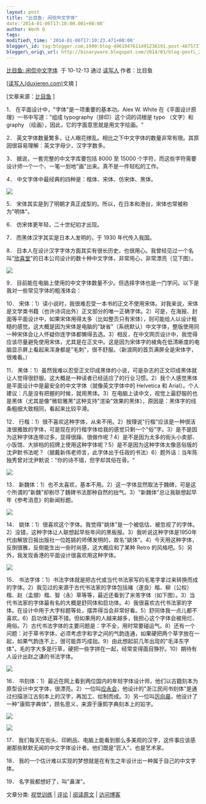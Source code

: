 ```yaml
--- 
layout: post 
title: "比目鱼: 闲侃中文字体" 
date:'2014-01-06T17:10:00.001+08:00' 
author: Wenh Q
tags:
modified\_time: '2014-01-06T17:10:23.471+08:00' 
blogger\_id: tag:blogger.com,1999:blog-4961947611491238191.post-4675737849373604465
blogger\_orig\_url: http://binaryware.blogspot.com/2014/01/blog-post\_2102.html
--- 
```

[比目鱼:
闲侃中文字体](http://www.bimuyu.com/blog/archives/125779129.shtml)  于
10-12-13 通过 [读写人](http://www.duxieren.com/) 作者：比目鱼




[[读写人(duxieren.com)](http://www.duxieren.com/)文摘
]

[文章来源：[比目鱼](http://www.bimuyu.com/blog/)
]



1． 在平面设计中，"字体"是一项重要的基本功。Alex W. White
在《平面设计原理》一书中写道："组成 typography（排印）这个词的词根是
typo （文字）和 graphy （绘画），因此，它的字面意思就是用文字绘画。"



2．
英文字体数量繁多，让人眼花缭乱。相比之下中文字体的数量非常有限。其原因很容易理解：英文字母少，汉字字数多。



3． 据说，一套完整的中文字库要包括 8000 至 15000
个字符，而这些字符需要设计师一个一个、一笔一划地"画"出来。真不是一件轻松的工作。



4． 中文字体中最经典的四种是：楷体、宋体、仿宋体、黑体。



![](https://images-blogger-opensocial.googleusercontent.com/gadgets/proxy?url=http%3A%2F%2Fwww.bimuyu.com%2Fblog%2Fuploads%2F2010%2Fziti_1.png&container=blogger&gadget=a&rewriteMime=image%2F*)



5．
宋体其实是到了明朝才真正成型的。所以，在日本和港台，宋体也常被称为"明体"。



6． 仿宋体更年轻，二十世纪初才出现。



7． 而黑体汉字其实是日本人发明的，于 1930 年代传入我国。



8．
日本人在设计汉字字体方面其实有很长历史，也很用心。我曾经见过一个名叫"[欣喜堂](http://www.kinkido.net/)"的日本公司设计的数十种中文字体，非常用心，非常漂亮（见下图）。



![](https://images-blogger-opensocial.googleusercontent.com/gadgets/proxy?url=http%3A%2F%2Fwww.bimuyu.com%2Fblog%2Fuploads%2F2010%2Fziti_2.gif&container=blogger&gadget=a&rewriteMime=image%2F*)



9．
目前能在电脑上使用的中文字体数量不少。但选择字体也是一门学问。以下是我对一些常见字体的粗浅体会：



10．
宋体：1）读小说时，我很难忍受一本书的正文不使用宋体。对我来说，宋体是文学类书籍（也许诗词出外）正文部分的唯一正确字体。2）可是，在海报、封面等平面设计中，如果宋体用得太多（比如整页只有宋体），则可能给人以设计粗糙的感觉。这大概是因为宋体是电脑的"缺省"（系统默认）中文字体，整版使用同一种宋体会让人怀疑你连字体都懒得去选。3）相反，在中文网页设计中，我觉得应该尽量避免使用宋体，尤其是在正文中。这是因为宋体字的棱角在低清晰度的电脑显示屏上看起来浑身都是"毛刺"，很不舒服。（新浪网的首页满屏全是宋体字，很难看。）



11．
黑体：1）虽然我难以忍受正文印成黑体的小说，可是杂志的正文印成黑体就让人觉得很舒服。这大概是一种读者已经适应了的行业习惯。2）我个人感觉黑体是平面设计中是最安全的中文字体（就像英文字体中的
Helvetica 和
Arial）。个人建议：凡是没有把握的时候，就用黑体。3）在电脑上读中文，视觉上最舒服的也是黑体（尤其是像"微软雅黑"这种支持"渲染"效果的黑体），原因是：黑体字的线条粗细大致相同，看起来比较平滑。



12．
行楷：1）很不喜欢这种字体，从来不用。2）按理说"行楷"应该是一种很活泼很雅致的字体，可是现在的行楷字体给我的感觉只剩一个"俗"字。3）是不是因为这种字体连带过多，显得很躁、很做作呢？4）是不是因为太多的街头小卖部、小饭馆、大排档的招牌上使用这种字体呢？5）是不是因为这种字体太像恶俗版的沈尹默书法呢？（据戴新伟老师言，此字体出于任政的书法）6）题外话：当年陈独秀曾对沈尹默说："你的诗不错，但字却其俗在骨。"



![](https://images-blogger-opensocial.googleusercontent.com/gadgets/proxy?url=http%3A%2F%2Fwww.bimuyu.com%2Fblog%2Fuploads%2F2010%2Fziti_xingkai.gif&container=blogger&gadget=a&rewriteMime=image%2F*)



13．
新魏体：1）也不太喜欢，基本不用。2）这一字体显然取法于魏碑，可是这个所谓的"新魏"却剔尽了魏碑书法那种自然的拙气。3）"新魏体"总让我联想起早年《参考消息》的新闻标题。



![](https://images-blogger-opensocial.googleusercontent.com/gadgets/proxy?url=http%3A%2F%2Fwww.bimuyu.com%2Fblog%2Fuploads%2F2010%2Fziti_xinwei.gif&container=blogger&gadget=a&rewriteMime=image%2F*)



14．
姚体：1）很喜欢这个字体。我觉得"姚体"是一个被低估、被忽视了的字体。2）没错，这种字体让人联想起早些年间的黑板报。3）我听说这种字体是1950年代由解放日报出版社一位姓姚的师傅发明的，故名"姚体"。4）今天用这种字体，反倒很雅，反倒能生出一些时尚感，这大概应和了某种
Retro 的风格吧。5）另外，我发现香港的平面设计很喜欢用这种字体。



![](https://images-blogger-opensocial.googleusercontent.com/gadgets/proxy?url=http%3A%2F%2Fwww.bimuyu.com%2Fblog%2Fuploads%2F2010%2Fziti_yaoti.gif&container=blogger&gadget=a&rewriteMime=image%2F*)



15．
书法字体：1）书法字体就是把古代或当代书法家写的毛笔字拿过来转换而成的字体。2）我见过的来源于古代书法家的字体包括褚（遂良）楷、柳（公权）楷、赵（孟頫）楷、智（永）草等等，最近还看到了米芾字体（如下图）。3）当代书法家的字体最有名的大概是舒同体和启功体。4）我很喜欢古代书法家的字体。在设计中用于大字标题等处，摆弄得当会非常好看。5）舒同体我一点儿都不喜欢。6）启功体还算不错。但如果用的人越来越多，我担心这个字体会被用烂、用俗。7）古代书法字体的主要问题是：字不全，用时常要碰运气。8）还有一个问题：对于草书字体，必须考虑字和字之间的气韵连通，如果硬把两个草字放在一起，如果气韵连不上，很可能弄巧成拙。9）由此想起前几年出现的"毛泽东字体"。毛的字大多是行草，硬把一些字拼在一起，经常变得面目狰狞。10）期待有人设计出赵之谦的书法字体。



![](https://images-blogger-opensocial.googleusercontent.com/gadgets/proxy?url=http%3A%2F%2Fwww.bimuyu.com%2Fblog%2Fuploads%2F2010%2Fziti_mifu.gif&container=blogger&gadget=a&rewriteMime=image%2F*)



16．
书刻体：1）最近在网上看到两位国内的年轻字体设计师，他们以古籍刻本为原型设计中文字体，很漂亮。2）一位叫[应永会](http://blog.sina.com.cn/eonway)，他设计的"浙江民间书刻体"是通过扫描浙江古刻本上的汉字，再加工、绘制而成。3）另一位叫[厉向晨](http://typeland.com/)，他设计了一种"康熙字典体"，顾名思义，来源于康熙字典刻本上的铅字。



![](https://images-blogger-opensocial.googleusercontent.com/gadgets/proxy?url=http%3A%2F%2Fwww.bimuyu.com%2Fblog%2Fuploads%2F2010%2Fziti_zhejiang.gif&container=blogger&gadget=a&rewriteMime=image%2F*)



![](https://images-blogger-opensocial.googleusercontent.com/gadgets/proxy?url=http%3A%2F%2Fwww.bimuyu.com%2Fblog%2Fuploads%2F2010%2Fziti_kaingxi.gif&container=blogger&gadget=a&rewriteMime=image%2F*)



17．
我们每天在街头、印刷品、电脑上能看到那么多美观的汉字，这件事应该感谢那些默默无闻的中文字体设计者。他们既是"匠人"，也是艺术家。



18．
我的一个估计难以实现的梦想就是在有生之年设计出一种属于自己的中文字体。



19． 名字我都想好了，叫"鼻涕"。



文章分类: [视觉训练](http://www.bimuyu.com/blog/cat_6.shtml) |
[评论](http://www.bimuyu.com/blog/archives/125779129.shtml#COMMENT) |
[阅读原文](http://www.bimuyu.com/blog/archives/125779129.shtml) |
[访问博客](http://www.bimuyu.com/blog/)
